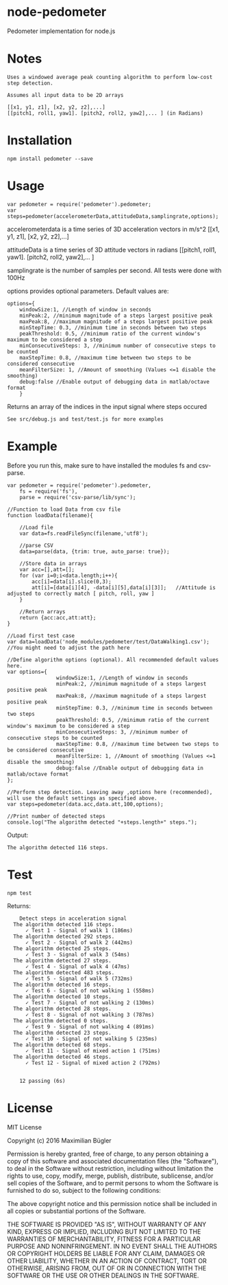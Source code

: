 # node-pedometer
Pedometer implementation for node.js

# Notes
    Uses a windowed average peak counting algorithm to perform low-cost step detection.
    
    Assumes all input data to be 2D arrays

    [[x1, y1, z1], [x2, y2, z2],...]
    [[pitch1, roll1, yaw1]. [pitch2, roll2, yaw2],... ] (in Radians)


# Installation
    npm install pedometer --save

# Usage
    var pedometer = require('pedometer').pedometer;
    var steps=pedometer(accelerometerData,attitudeData,samplingrate,options);
    
accelerometerdata is a time series of 3D acceleration vectors in m/s^2
[[x1, y1, z1], [x2, y2, z2],...]

attitudeData is a time series of 3D attitude vectors in radians
[[pitch1, roll1, yaw1]. [pitch2, roll2, yaw2],... ]

samplingrate is the number of samples per second. All tests were done with 100Hz

options provides optional parameters. Default values are:

    options={
        windowSize:1, //Length of window in seconds
        minPeak:2, //minimum magnitude of a steps largest positive peak
        maxPeak:8, //maximum magnitude of a steps largest positive peak
        minStepTime: 0.3, //minimum time in seconds between two steps
        peakThreshold: 0.5, //minimum ratio of the current window's maximum to be considered a step
        minConsecutiveSteps: 3, //minimum number of consecutive steps to be counted
        maxStepTime: 0.8, //maximum time between two steps to be considered consecutive
        meanFilterSize: 1, //Amount of smoothing (Values <=1 disable the smoothing)
        debug:false //Enable output of debugging data in matlab/octave format
        }

Returns an array of the indices in the input signal where steps occured
    
    See src/debug.js and test/test.js for more examples

# Example

Before you run this, make sure to have installed the modules fs and csv-parse.

    var pedometer = require('pedometer').pedometer,
        fs = require('fs'),
        parse = require('csv-parse/lib/sync');

    //Function to load Data from csv file
    function loadData(filename){
        
        //Load file
        var data=fs.readFileSync(filename,'utf8');
        
        //parse CSV
        data=parse(data, {trim: true, auto_parse: true});
        
        //Store data in arrays
        var acc=[],att=[];
        for (var i=0;i<data.length;i++){
            acc[i]=data[i].slice(0,3);
            att[i]=[data[i][4], -data[i][5],data[i][3]];   //Attitude is adjusted to correctly match [ pitch, roll, yaw ]
        }
        
        //Return arrays
        return {acc:acc,att:att};
    }
       
    //Load first test case
    var data=loadData('node_modules/pedometer/test/DataWalking1.csv');      //You might need to adjust the path here
    
    //Define algorithm options (optional). All recommended default values here.
    var options={
                    windowSize:1, //Length of window in seconds
                    minPeak:2, //minimum magnitude of a steps largest positive peak
                    maxPeak:8, //maximum magnitude of a steps largest positive peak
                    minStepTime: 0.3, //minimum time in seconds between two steps
                    peakThreshold: 0.5, //minimum ratio of the current window's maximum to be considered a step
                    minConsecutiveSteps: 3, //minimum number of consecutive steps to be counted
                    maxStepTime: 0.8, //maximum time between two steps to be considered consecutive
                    meanFilterSize: 1, //Amount of smoothing (Values <=1 disable the smoothing)
                    debug:false //Enable output of debugging data in matlab/octave format
    };
            
    //Perform step detection. Leaving away ,options here (recommended), will use the default settings as specified above.
    var steps=pedometer(data.acc,data.att,100,options);
    
    //Print number of detected steps
    console.log("The algorithm detected "+steps.length+" steps.");

Output:

    The algorithm detected 116 steps.

# Test
    npm test

Returns:

        Detect steps in acceleration signal
      The algorithm detected 116 steps.
          ✓ Test 1 - Signal of walk 1 (186ms)
      The algorithm detected 292 steps.
          ✓ Test 2 - Signal of walk 2 (442ms)
      The algorithm detected 25 steps.
          ✓ Test 3 - Signal of walk 3 (54ms)
      The algorithm detected 27 steps.
          ✓ Test 4 - Signal of walk 4 (47ms)
      The algorithm detected 483 steps.
          ✓ Test 5 - Signal of walk 5 (732ms)
      The algorithm detected 16 steps.
          ✓ Test 6 - Signal of not walking 1 (558ms)
      The algorithm detected 10 steps.
          ✓ Test 7 - Signal of not walking 2 (130ms)
      The algorithm detected 28 steps.
          ✓ Test 8 - Signal of not walking 3 (787ms)
      The algorithm detected 0 steps.
          ✓ Test 9 - Signal of not walking 4 (891ms)
      The algorithm detected 23 steps.
          ✓ Test 10 - Signal of not walking 5 (235ms)
      The algorithm detected 68 steps.
          ✓ Test 11 - Signal of mixed action 1 (751ms)
      The algorithm detected 46 steps.
          ✓ Test 12 - Signal of mixed action 2 (792ms)
      
      
        12 passing (6s)
        

# License

MIT License

Copyright (c) 2016 Maximilian Bügler

Permission is hereby granted, free of charge, to any person obtaining a copy
of this software and associated documentation files (the "Software"), to deal
in the Software without restriction, including without limitation the rights
to use, copy, modify, merge, publish, distribute, sublicense, and/or sell
copies of the Software, and to permit persons to whom the Software is
furnished to do so, subject to the following conditions:

The above copyright notice and this permission notice shall be included in all
copies or substantial portions of the Software.

THE SOFTWARE IS PROVIDED "AS IS", WITHOUT WARRANTY OF ANY KIND, EXPRESS OR
IMPLIED, INCLUDING BUT NOT LIMITED TO THE WARRANTIES OF MERCHANTABILITY,
FITNESS FOR A PARTICULAR PURPOSE AND NONINFRINGEMENT. IN NO EVENT SHALL THE
AUTHORS OR COPYRIGHT HOLDERS BE LIABLE FOR ANY CLAIM, DAMAGES OR OTHER
LIABILITY, WHETHER IN AN ACTION OF CONTRACT, TORT OR OTHERWISE, ARISING FROM,
OUT OF OR IN CONNECTION WITH THE SOFTWARE OR THE USE OR OTHER DEALINGS IN THE
SOFTWARE.
